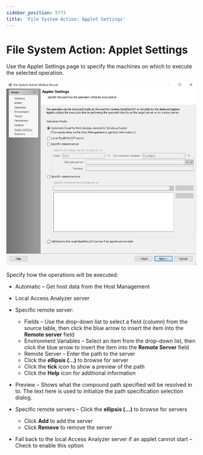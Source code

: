 ```yaml
---
sidebar_position: 5773
title: 'File System Action: Applet Settings'
---
```


# File System Action: Applet Settings

Use the Applet Settings page to specify the machines on which to execute the selected operation.

![File System Action Module Wizard Applet Settings page](../../../../../../../static/images/AccessAnalyzer_12.0/Content/Resources/Images/EnterpriseAuditor/Admin/Action/FileSystem/AppletSettings.png "File System Action Module Wizard Applet Settings page")

Specify how the operations will be executed:

* Automatic – Get host data from the Host Management
* Local Access Analyzer server
* Specific remote server:

  * Fields – Use the drop-down list to select a field (column) from the source table, then click the blue arrow to insert the item into the **Remote server** field
  * Environment Variables – Select an item from the drop-down list, then click the blue arrow to insert the item into the **Remote Server** field
  * Remote Server – Enter the path to the server
  * Click the **ellipsis (…)** to browse for server
  * Click the **tick** icon to show a preview of the path
  * Click the **Help** icon for additional information
* Preview – Shows what the compound path specified will be resolved in to. The text here is used to initialize the path specification selection dialog.
* Specific remote servers – Click the **ellipsis (…)** to browse for servers

  * Click **Add** to add the server
  * Click **Remove** to remove the server
* Fall back to the local Access Analyzer server if an applet cannot start – Check to enable this option